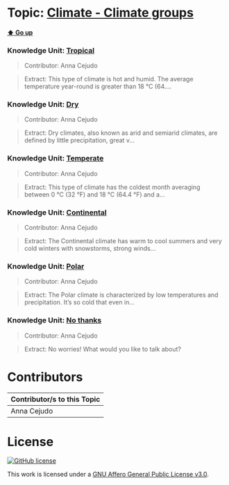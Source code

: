 # Topic: [Climate - Climate groups](../topics/climate-climate-groups.md) 
#### [:arrow_up: Go up](../README.md)

### Knowledge Unit: [Tropical ](../knowledge_units/climate-climate-groups/tropical.md)

> Contributor: Anna Cejudo

> Extract: This type of climate is hot and humid. The average temperature year-round is greater than 18 °C (64....


### Knowledge Unit: [Dry ](../knowledge_units/climate-climate-groups/dry.md)

> Contributor: Anna Cejudo

> Extract: Dry climates, also known as arid and semiarid climates, are defined by little precipitation, great v...


### Knowledge Unit: [Temperate ](../knowledge_units/climate-climate-groups/temperate.md)

> Contributor: Anna Cejudo

> Extract: This type of climate has the coldest month averaging between 0 °C (32 °F)  and 18 °C (64.4 °F) and a...


### Knowledge Unit: [Continental ](../knowledge_units/climate-climate-groups/continental.md)

> Contributor: Anna Cejudo

> Extract: The Continental climate has warm to cool summers and very cold winters with snowstorms, strong winds...


### Knowledge Unit: [Polar ](../knowledge_units/climate-climate-groups/polar.md)

> Contributor: Anna Cejudo

> Extract: The Polar climate is characterized by low temperatures and precipitation. It’s so cold that even in...


### Knowledge Unit: [No thanks ](../knowledge_units/climate-climate-groups/no-thanks.md)

> Contributor: Anna Cejudo

> Extract: No worries! What would you like to talk about?


# Contributors

| Contributor/s to this Topic |
| - |  
| Anna Cejudo |    


# License
[![GitHub license](https://img.shields.io/github/license/inbrainz/cerebro)](https://github.com/inbrainz/cerebro/blob/master/LICENSE)

This work is licensed under a [GNU Affero General Public License v3.0](https://www.gnu.org/licenses/agpl-3.0.txt).